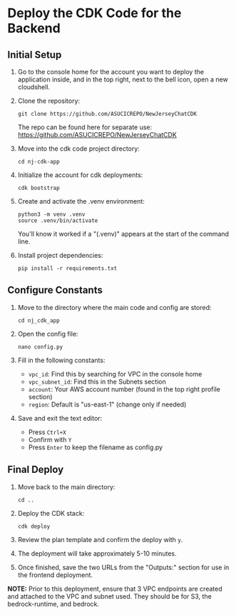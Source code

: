 
# Deploy the CDK Code for the Backend

## Initial Setup

1. Go to the console home for the account you want to deploy the application inside, and in the top right, next to the bell icon, open a new cloudshell.

2. Clone the repository:
   ```
   git clone https://github.com/ASUCICREPO/NewJerseyChatCDK
   ```
   The repo can be found here for separate use: https://github.com/ASUCICREPO/NewJerseyChatCDK 

3. Move into the cdk code project directory:
   ```
   cd nj-cdk-app
   ```

4. Initialize the account for cdk deployments:
   ```
   cdk bootstrap
   ```

5. Create and activate the .venv environment:
   ```
   python3 -m venv .venv
   source .venv/bin/activate
   ```
   You'll know it worked if a "(.venv)" appears at the start of the command line.

6. Install project dependencies:
   ```
   pip install -r requirements.txt
   ```

## Configure Constants

1. Move to the directory where the main code and config are stored:
   ```
   cd nj_cdk_app
   ```

2. Open the config file:
   ```
   nano config.py
   ```

3. Fill in the following constants:
   - `vpc_id`: Find this by searching for VPC in the console home
   - `vpc_subnet_id`: Find this in the Subnets section
   - `account`: Your AWS account number (found in the top right profile section)
   - `region`: Default is "us-east-1" (change only if needed)

4. Save and exit the text editor:
   - Press `Ctrl+X`
   - Confirm with `Y`
   - Press `Enter` to keep the filename as config.py

## Final Deploy

1. Move back to the main directory:
   ```
   cd ..
   ```

2. Deploy the CDK stack:
   ```
   cdk deploy
   ```

3. Review the plan template and confirm the deploy with `y`.

4. The deployment will take approximately 5-10 minutes.

5. Once finished, save the two URLs from the "Outputs:" section for use in the frontend deployment.

**NOTE:** Prior to this deployment, ensure that 3 VPC endpoints are created and attached to the VPC and subnet used. They should be for S3, the bedrock-runtime, and bedrock.
